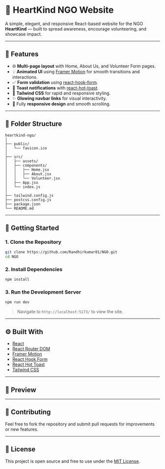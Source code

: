 # 💖 HeartKind NGO Website

A simple, elegant, and responsive React-based website for the NGO **HeartKind** — built to spread awareness, encourage volunteering, and showcase impact.

---

## 📌 Features

* 🌐 **Multi-page layout** with Home, About Us, and Volunteer Form pages.
* 💡 **Animated UI** using [Framer Motion](https://www.framer.com/motion/) for smooth transitions and interactions.
* ✅ **Form validation** using [react-hook-form](https://react-hook-form.com/).
* 🔔 **Toast notifications** with [react-hot-toast](https://react-hot-toast.com/).
* 💅 **Tailwind CSS** for rapid and responsive styling.
* ✨ **Glowing navbar links** for visual interactivity.
* 📱 Fully **responsive design** and smooth scrolling.

---

## 📁 Folder Structure

```
heartkind-ngo/
│
├── public/
│   └── favicon.ico
│
├── src/
│   ├── assets/
│   ├── components/
│   │   ├── Home.jsx
│   │   ├── About.jsx
│   │   └── Volunteer.jsx
│   ├── App.jsx
│   └── index.js
│
├── tailwind.config.js
├── postcss.config.js
├── package.json
└── README.md
```

---

## 🚀 Getting Started

### 1. Clone the Repository

```bash
git clone https://github.com/Randhirkumar01/NGO.git
cd NGO
```

### 2. Install Dependencies

```bash
npm install
```

### 3. Run the Development Server

```bash
npm run dev
```

> Navigate to `http://localhost:5173/` to view the site.

---

## ⚙️ Built With

* [React](https://reactjs.org/)
* [React Router DOM](https://reactrouter.com/)
* [Framer Motion](https://www.framer.com/motion/)
* [React Hook Form](https://react-hook-form.com/)
* [React Hot Toast](https://react-hot-toast.com/)
* [Tailwind CSS](https://tailwindcss.com/)

---

## 📸 Preview

&#x20;

---

## 🤝 Contributing

Feel free to fork the repository and submit pull requests for improvements or new features.

---

## 📄 License

This project is open source and free to use under the [MIT License](LICENSE).
